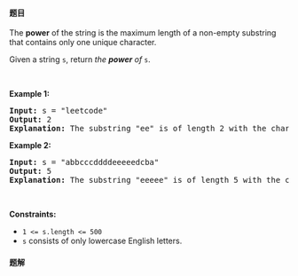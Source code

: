 #### 题目
<p>The <strong>power</strong> of the string is the maximum length of a non-empty substring that contains only one unique character.</p>

<p>Given a string <code>s</code>, return <em>the <strong>power</strong> of</em> <code>s</code>.</p>

<p>&nbsp;</p>
<p><strong class="example">Example 1:</strong></p>

<pre>
<strong>Input:</strong> s = &quot;leetcode&quot;
<strong>Output:</strong> 2
<strong>Explanation:</strong> The substring &quot;ee&quot; is of length 2 with the character &#39;e&#39; only.
</pre>

<p><strong class="example">Example 2:</strong></p>

<pre>
<strong>Input:</strong> s = &quot;abbcccddddeeeeedcba&quot;
<strong>Output:</strong> 5
<strong>Explanation:</strong> The substring &quot;eeeee&quot; is of length 5 with the character &#39;e&#39; only.
</pre>

<p>&nbsp;</p>
<p><strong>Constraints:</strong></p>

<ul>
	<li><code>1 &lt;= s.length &lt;= 500</code></li>
	<li><code>s</code> consists of only lowercase English letters.</li>
</ul>


 #### 题解
